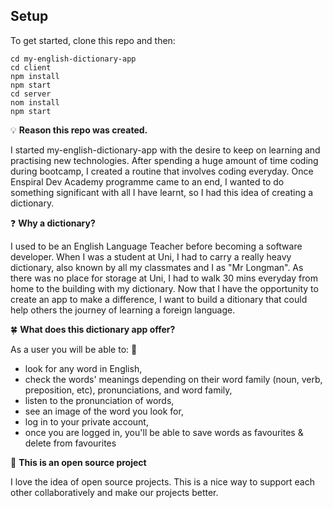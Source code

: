 ## Setup

To get started, clone this repo and then:

```
cd my-english-dictionary-app
cd client
npm install
npm start
cd server
nom install
npm start
```

:bulb: **Reason this repo was created.**

I started my-english-dictionary-app with the desire to keep on learning and practising new technologies. After spending a huge amount of time coding during bootcamp, I created a routine that involves coding everyday. Once Enspiral Dev Academy programme came to an end, I wanted to do something significant with all I have learnt, so I had this idea of creating a dictionary.

:question: **Why a dictionary?**

I used to be an English Language Teacher before becoming a software developer. When I was a student at Uni, I had to carry a really heavy dictionary, also known by all my classmates and I as "Mr Longman". As there was no place for storage at Uni, I had to walk 30 mins everyday from home to the building with my dictionary. Now that I have the opportunity to create an app to make a difference, I want to build a ditionary that could help others  the journey of learning a foreign language. 

:four_leaf_clover: **What does this dictionary app offer?**

As a user you will be able to: :bust_in_silhouette:

- look for any word in English,
- check the words' meanings depending on their word family (noun, verb, preposition, etc), pronunciations, and word family,
- listen to the pronunciation of words,
- see an image of the word you look for,
- log in to your private account,
- once you are logged in, you'll be able to save words as favourites & delete from favourites

:book: **This is an open source project**

I love the idea of open source projects. This is a nice way to support each other collaboratively and make our projects better.

